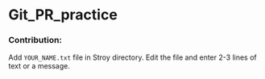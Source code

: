 # Git_PR_practice

### Contribution:
 Add ```YOUR_NAME.txt``` file in Stroy directory.
 Edit the file and enter 2-3 lines of text or a message.

